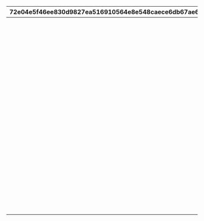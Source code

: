 |72e04e5f46ee830d9827ea516910564e8e548caece6db67ae67160f4261e0304|7c71228df21d691894f340ba55dcd4e26b63b5f82f66568d6eeb6f0fe0a18c15|bf653907f7d78ba8ecb3bd9397c60604a7f398b8608b3aa5e9665a0d2b5c773f|5d08362256dcea302d84cf0bbede8e06b6edfd9ff8694ff3c9d2ebe912a8533d|b64fd7688eb1e55b608453b959cf351a94f483c3252e7807e5b2b9f4d76c2924|a95035ab5b6edb1e89a69be50d01572c2b1b60c841535bdf970d67f0f5554bf4|65e83b085070c311d630f1ca8ec34f015974de80aca25c9ec898b8d47b127649|
| --- | --- | --- | --- | --- | --- | --- |
||0|10008111|1|1|0|10008101|
||0|10008115|2|1|0|10008112|
||0|10008103|3|3|0|10008101|
||0|10008115|4|3|0|10008105|
||0|150|5|4|0|10008112|
||0|10028111|6|1|0|10028101|
||0|10028115|7|1|0|10028112|
||0|10028103|8|3|0|10028101|
||0|10028115|9|3|0|10028105|
||0|150|10|4|0|10028112|
||0|20012104|11|11|20012107|20012104|
||0|20012108|12|11|20012109|20012108|
||0|20012110|13|11|20012114|20012110|
||0|20012115|14|11|20012115|20012115|
||0|120|15|4|0|20012110|
||0|20008111|16|1|0|20008101|
||0|20008115|17|1|0|20008112|
||0|20008103|18|3|0|20008101|
||0|20008115|19|3|0|20008105|
||0|150|20|4|0|20008112|
